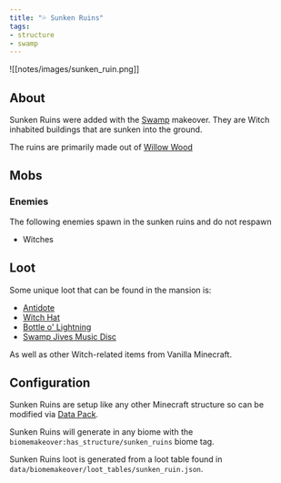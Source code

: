 ```yaml
---
title: "💦 Sunken Ruins"
tags:
- structure
- swamp
---
```


![[notes/images/sunken_ruin.png]]

## About

Sunken Ruins were added with the [Swamp](notes/makeover/swamp) makeover.
They are Witch inhabited buildings that are sunken into the ground.

The ruins are primarily made out of [Willow Wood](notes/block/willow_wood)

## Mobs

### Enemies
The following enemies spawn in the sunken ruins and do not respawn
- Witches

## Loot
Some unique loot that can be found in the mansion is:
- [Antidote](notes/item/antidote)
- [Witch Hat](notes/item/witch_hat)
- [Bottle o' Lightning](notes/item/bottle_o_lightning)
- [Swamp Jives Music Disc](notes/item/discs)

As well as other Witch-related items from Vanilla Minecraft.

## Configuration

Sunken Ruins are setup like any other Minecraft structure so can be modified via [Data Pack](notes/config/datapack). 

Sunken Ruins will generate in any biome with the `biomemakeover:has_structure/sunken_ruins` biome tag.

Sunken Ruins loot is generated from a loot table found in `data/biomemakeover/loot_tables/sunken_ruin.json`.
